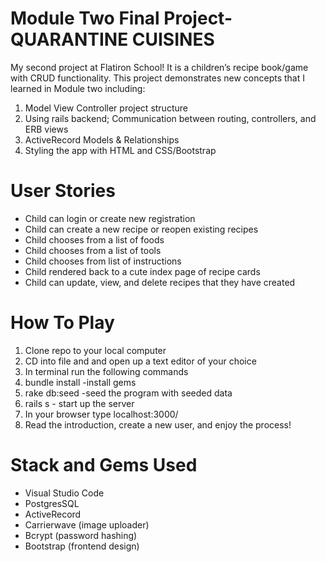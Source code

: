 # Module Two Final Project-QUARANTINE CUISINES

 My second project at Flatiron School! It is a children’s recipe book/game with CRUD functionality. This project demonstrates new concepts that I learned in Module two including: 
   
1) Model View Controller project structure
2) Using rails backend; Communication between routing, controllers, and ERB views
3) ActiveRecord Models & Relationships
4) Styling the app with HTML and CSS/Bootstrap

# User Stories
* Child can login or create new registration
* Child can create a new recipe or reopen existing recipes
* Child chooses from a list of foods
* Child chooses from a list of tools
* Child chooses from list of instructions
* Child rendered back to a cute index page of recipe cards
* Child can update, view, and delete recipes that they have created


# How To Play

1) Clone repo to your local computer
2) CD into file and and open up a text editor of your choice
3) In terminal run the following commands
4) bundle install  -install gems
5) rake db:seed -seed the program with seeded data
6) rails s - start up the server
7) In your browser type localhost:3000/
8) Read the introduction, create a new user, and enjoy the process!


# Stack and Gems Used

* Visual Studio Code
* PostgresSQL
* ActiveRecord
* Carrierwave (image uploader)
* Bcrypt (password hashing)
* Bootstrap (frontend design)


